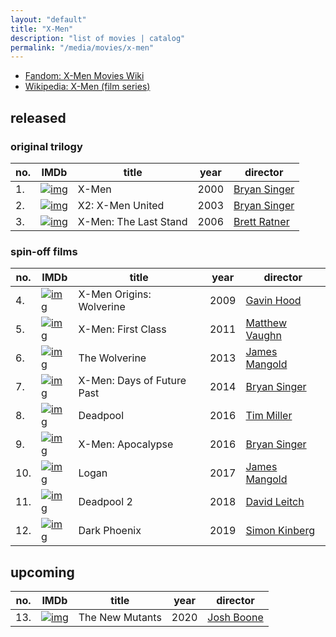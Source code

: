 ```yaml
---
layout: "default"
title: "X-Men"
description: "list of movies | catalog"
permalink: "/media/movies/x-men"
---
```


- [Fandom: X-Men Movies Wiki](https://xmenmovies.fandom.com/wiki/X-Men_Movies_Wiki)
- [Wikipedia: X-Men (film series)](https://en.wikipedia.org/wiki/X-Men_%28film_series%29)

## released

### original trilogy

[X-Men]: x.png "X-Men"
[X2: X-Men United]: x.png "X2: X-Men United"
[X-Men: The Last Stand]: x.png "X-Men: The Last Stand"

no. | IMDb | title | year | director
---- | ---- | ---- | ---- | ----
1. | [![img][X-Men]](https://www.imdb.com/title/tt0120903/) | X-Men | 2000 | [Bryan Singer](https://www.imdb.com/name/nm0001741/)
2. | [![img][X2: X-Men United]](https://www.imdb.com/title/tt0290334/) | X2: X-Men United | 2003 | [Bryan Singer](https://www.imdb.com/name/nm0001741/)
3. | [![img][X-Men: The Last Stand]](https://www.imdb.com/title/tt0376994/) | X-Men: The Last Stand | 2006 | [Brett Ratner](https://www.imdb.com/name/nm0711840/)

### spin-off films

[X-Men Origins: Wolverine]: x.png "X-Men Origins: Wolverine"
[X-Men: First Class]: x.png "X-Men: First Class"
[The Wolverine]: x.png "The Wolverine"
[X-Men: Days of Future Past]: x.png "X-Men: Days of Future Past"
[Deadpool]: x.png "Deadpool"
[X-Men: Apocalypse]: x.png "X-Men: Apocalypse"
[Logan]: x.png "Logan"
[Deadpool 2]: x.png "Deadpool 2"
[Dark Phoenix]: x.png "Dark Phoenix"

no. | IMDb | title | year | director
---- | ---- | ---- | ---- | ----
4. | [![img][X-Men Origins: Wolverine]](https://www.imdb.com/title/tt0458525/) | X-Men Origins: Wolverine | 2009 | [Gavin Hood](https://www.imdb.com/name/nm0004303/)
5. | [![img][X-Men: First Class]](https://www.imdb.com/title/tt1270798/) | X-Men: First Class | 2011 | [Matthew Vaughn](https://www.imdb.com/name/nm0891216/)
6. | [![img][The Wolverine]](https://www.imdb.com/title/tt1430132/) | The Wolverine | 2013 | [James Mangold](https://www.imdb.com/name/nm0003506/)
7. | [![img][X-Men: Days of Future Past]](https://www.imdb.com/title/tt1877832/) | X-Men: Days of Future Past | 2014 | [Bryan Singer](https://www.imdb.com/name/nm0001741/)
8. | [![img][Deadpool]](https://www.imdb.com/title/tt1431045/) | Deadpool | 2016 | [Tim Miller](https://www.imdb.com/name/nm1783265/)
9. | [![img][X-Men: Apocalypse]](https://www.imdb.com/title/tt3385516/) | X-Men: Apocalypse | 2016 | [Bryan Singer](https://www.imdb.com/name/nm0001741/)
10. | [![img][Logan]](https://www.imdb.com/title/tt3315342/) | Logan | 2017 | [James Mangold](https://www.imdb.com/name/nm0003506/)
11. | [![img][Deadpool 2]](https://www.imdb.com/title/tt5463162/) | Deadpool 2 | 2018 | [David Leitch](https://www.imdb.com/name/nm0500610/)
12. | [![img][Dark Phoenix]](https://www.imdb.com/title/tt6565702/) | Dark Phoenix | 2019 | [Simon Kinberg](https://www.imdb.com/name/nm1334526/)

## upcoming

[The New Mutants]: x.png "The New Mutants"

no. | IMDb | title | year | director
---- | ---- | ---- | ---- | ----
13. | [![img][The New Mutants]](https://www.imdb.com/title/tt4682266/) | The New Mutants | 2020 | [Josh Boone](https://www.imdb.com/name/nm1837748/)
